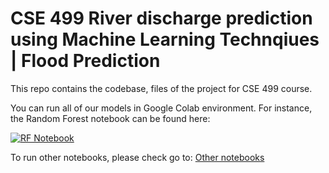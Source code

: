 # CSE 499 River discharge prediction using Machine Learning Technqiues | Flood Prediction

This repo contains the codebase, files of the project for CSE 499 course.


You can run all of our models in Google Colab environment. 
For instance, the Random Forest notebook can be found here:

[![RF Notebook](https://colab.research.google.com/assets/colab-badge.svg)](https://colab.research.google.com/drive/1i01wxm_mF0qWNaDrAqiI2APw_ugEgdU4?usp=sharing)

To run other notebooks, please check go to: [Other notebooks](https://github.com/IfuChan/CSE-499-Flood-Forecasting/tree/main/Other%20ML%20Model%20Notebooks)
